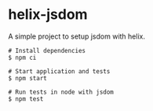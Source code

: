 # helix-jsdom

A simple project to setup jsdom with helix.


```
# Install dependencies
$ npm ci

# Start application and tests
$ npm start

# Run tests in node with jsdom
$ npm test
```
